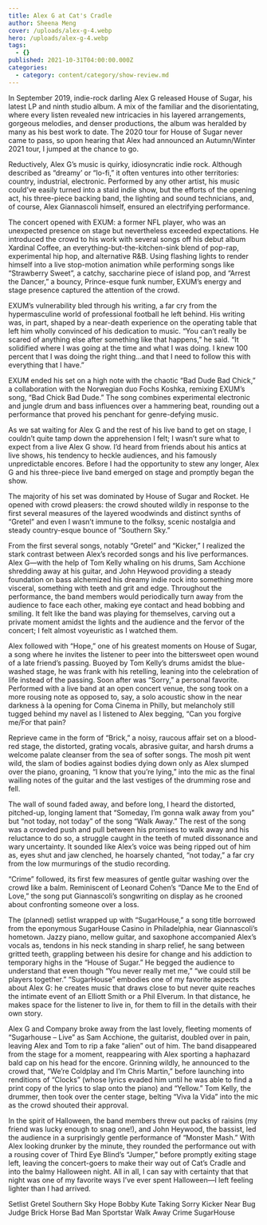 ```yaml
---
title: Alex G at Cat's Cradle
author: Sheena Meng
cover: /uploads/alex-g-4.webp
hero: /uploads/alex-g-4.webp
tags:
  - {}
published: 2021-10-31T04:00:00.000Z
categories:
  - category: content/category/show-review.md
---
```


In September 2019, indie-rock darling Alex G released House of Sugar, his latest LP and ninth studio alb­­um. A mix of the familiar and the disorientating, where every listen revealed new intricacies in his layered arrangements, gorgeous melodies, and denser productions, the album was heralded by many as his best work to date. The 2020 tour for House of Sugar never came to pass, so upon hearing that Alex had announced an Autumn/Winter 2021 tour, I jumped at the chance to go.

Reductively, Alex G’s music is quirky, idiosyncratic indie rock. Although described as “dreamy’ or “lo-fi,” it often ventures into other territories: country, industrial, electronic. Performed by any other artist, his music could’ve easily turned into a staid indie show, but the efforts of the opening act, his three-piece backing band, the lighting and sound technicians, and, of course, Alex Giannascoli himself, ensured an electrifying performance.

The concert opened with EXUM: a former NFL player, who was an unexpected presence on stage but nevertheless exceeded expectations. He introduced the crowd to his work with several songs off his debut album Xardinal Coffee, an everything-but-the-kitchen-sink blend of pop-rap, experimental hip hop, and alternative R\&B. Using flashing lights to render himself into a live stop-motion animation while performing songs like “Strawberry Sweet”, a catchy, saccharine piece of island pop, and “Arrest the Dancer,” a bouncy, Prince-esque funk number, EXUM’s energy and stage presence captured the attention of the crowd.

EXUM’s vulnerability bled through his writing, a far cry from the hypermasculine world of professional football he left behind. His writing was, in part, shaped by a near-death experience on the operating table that left him wholly convinced of his dedication to music. “You can’t really be scared of anything else after something like that happens,” he said. “It solidified where I was going at the time and what I was doing. I knew 100 percent that I was doing the right thing…and that I need to follow this with everything that I have.”

EXUM ended his set on a high note with the chaotic “Bad Dude Bad Chick,” a collaboration with the Norwegian duo Fochs Koshka, remixing EXUM’s song, “Bad Chick Bad Dude.” The song combines experimental electronic and jungle drum and bass influences over a hammering beat, rounding out a performance that proved his penchant for genre-defying music.

As we sat waiting for Alex G and the rest of his live band to get on stage, I couldn’t quite tamp down the apprehension I felt; I wasn’t sure what to expect from a live Alex G show. I’d heard from friends about his antics at live shows, his tendency to heckle audiences, and his famously unpredictable encores. Before I had the opportunity to stew any longer, Alex G and his three-piece live band emerged on stage and promptly began the show.

The majority of his set was dominated by House of Sugar and Rocket. He opened with crowd pleasers: the crowd shouted wildly in response to the first several measures of the layered woodwinds and distinct synths of “Gretel” and even I wasn’t immune to the folksy, scenic nostalgia and steady country-esque bounce of “Southern Sky.”

From the first several songs, notably “Gretel” and “Kicker,” I realized the stark contrast between Alex’s recorded songs and his live performances. Alex G—with the help of Tom Kelly whaling on his drums, Sam Acchione shredding away at his guitar, and John Heywood providing a steady foundation on bass alchemized his dreamy indie rock into something more visceral, something with teeth and grit and edge. Throughout the performance, the band members would periodically turn away from the audience to face each other, making eye contact and head bobbing and smiling. It felt like the band was playing for themselves, carving out a private moment amidst the lights and the audience and the fervor of the concert; I felt almost voyeuristic as I watched them.

Alex followed with “Hope,” one of his greatest moments on House of Sugar, a song where he invites the listener to peer into the bittersweet open wound of a late friend’s passing. Buoyed by Tom Kelly’s drums amidst the blue-washed stage, he was frank with his retelling, leaning into the celebration of life instead of the passing. Soon after was “Sorry,” a personal favorite. Performed with a live band at an open concert venue, the song took on a more rousing note as opposed to, say, a solo acoustic show in the near darkness à la opening for Coma Cinema in Philly, but melancholy still tugged behind my navel as I listened to Alex begging, “Can you forgive me/For that pain?

Reprieve came in the form of “Brick,” a noisy, raucous affair set on a blood-red stage, the distorted, grating vocals, abrasive guitar, and harsh drums a welcome palate cleanser from the sea of softer songs. The mosh pit went wild, the slam of bodies against bodies dying down only as Alex slumped over the piano, groaning, “I know that you’re lying,” into the mic as the final wailing notes of the guitar and the last vestiges of the drumming rose and fell.

The wall of sound faded away, and before long, I heard the distorted, pitched-up, longing lament that “Someday, I’m gonna walk away from you” but “not today, not today” of the song “Walk Away.” The rest of the song was a crowded push and pull between his promises to walk away and his reluctance to do so, a struggle caught in the teeth of muted dissonance and wary uncertainty. It sounded like Alex’s voice was being ripped out of him as, eyes shut and jaw clenched, he hoarsely chanted, “not today,” a far cry from the low murmurings of the studio recording.

“Crime” followed, its first few measures of gentle guitar washing over the crowd like a balm. Reminiscent of Leonard Cohen’s “Dance Me to the End of Love,” the song put Giannascoli’s songwriting on display as he crooned about confronting someone over a loss.

The (planned) setlist wrapped up with “SugarHouse,” a song title borrowed from the eponymous SugarHouse Casino in Philadelphia, near Giannascoli’s hometown. Jazzy piano, mellow guitar, and saxophone accompanied Alex’s vocals as, tendons in his neck standing in sharp relief, he sang between gritted teeth, grappling between his desire for change and his addiction to temporary highs in the “House of Sugar.” He begged the audience to understand that even though “You never really met me,” “we could still be players together.” “SugarHouse” embodies one of my favorite aspects about Alex G: he creates music that draws close to but never quite reaches the intimate event of an Elliott Smith or a Phil Elverum. In that distance, he makes space for the listener to live in, for them to fill in the details with their own story.

Alex G and Company broke away from the last lovely, fleeting moments of “Sugarhouse – Live” as Sam Acchione, the guitarist, doubled over in pain, leaving Alex and Tom to rip a fake “alien” out of him. The band disappeared from the stage for a moment, reappearing with Alex sporting a haphazard bald cap on his head for the encore. Grinning wildly, he announced to the crowd that, “We’re Coldplay and I’m Chris Martin,” before launching into renditions of “Clocks” (whose lyrics evaded him until he was able to find a print copy of the lyrics to slap onto the piano) and “Yellow.” Tom Kelly, the drummer, then took over the center stage, belting “Viva la Vida” into the mic as the crowd shouted their approval.

In the spirit of Halloween, the band members threw out packs of raisins (my friend was lucky enough to snag one!), and John Heywood, the bassist, led the audience in a surprisingly gentle performance of “Monster Mash.” With Alex looking drunker by the minute, they rounded the performance out with a rousing cover of Third Eye Blind’s “Jumper,” before promptly exiting stage left, leaving the concert-goers to make their way out of Cat’s Cradle and into the balmy Halloween night. All in all, I can say with certainty that that night was one of my favorite ways I’ve ever spent Halloween—I left feeling lighter than I had arrived.



Setlist
Gretel
Southern Sky
Hope
Bobby
Kute
Taking
Sorry
Kicker
Near
Bug
Judge
Brick
Horse
Bad Man
Sportstar
Walk Away
Crime
SugarHouse

